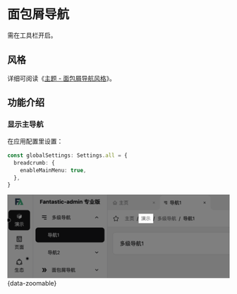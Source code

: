 # 面包屑导航

需在工具栏开启。

## 风格 <sup class="pro-badge" />

详细可阅读《[主题 - 面包屑导航风格](theme#面包屑导航风格)》。

## 功能介绍

### 显示主导航 <sup class="pro-badge" />

在应用配置里设置：

```ts {2-4}
const globalSettings: Settings.all = {
  breadcrumb: {
    enableMainMenu: true,
  },
}
```

![](/breadcrumb-mainmenu.png){data-zoomable}

